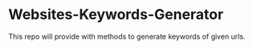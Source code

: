 # Websites-Keywords-Generator
This repo will provide with methods to generate keywords of given urls. 
